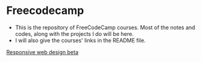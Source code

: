 # Freecodecamp

- This is the repository of FreeCodeCamp courses. Most of the notes and codes, along with the projects I do will be here.
- I will also give the courses' links in the README file.

[Responsive web design beta](https://github.com/dibyanshushekhardey/Freecodecamp/tree/main/Responsive_Web_Design_Beta)
